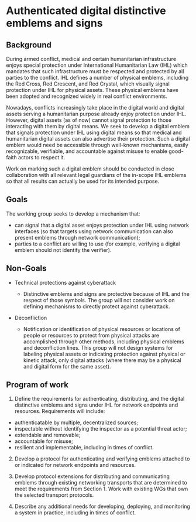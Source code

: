 # Authenticated digital distinctive emblems and signs

## Background

During armed conflict, medical and certain humanitarian infrastructure enjoys special protection under International Humanitarian Law (IHL) which mandates that such infrastructure must be respected and protected by all parties to the conflict.
IHL defines a number of physical emblems, including the Red Cross, Red Crescent, and Red Crystal, which visually signal protection under IHL for physical assets.
These physical emblems have been adopted and recognized widely in real conflict environments.

Nowadays, conflicts increasingly take place in the digital world and digital assets serving a humanitarian purpose already enjoy protection under IHL.
However, digital assets (as of now) cannot signal protection to those interacting with them by digital means.
We seek to develop a digital emblem that signals protection under IHL using digital means so that medical and humanitarian digital assets can also advertise their protection.
Such a digital emblem would need be accessible through well-known mechanisms, easily recognizable, verifiable, and accountable against misuse to enable good-faith actors to respect it.

Work on marking such a digital emblem should be conducted in close collaboration with all relevant legal guardians of the in-scope IHL emblems so that all results can actually be used for its intended purpose.

## Goals

The working group seeks to develop a mechanism that:

- can signal that a digital asset enjoys protection under IHL using network interfaces (so that targets using network communication can also present emblems through network communication);
- parties to a conflict are willing to use (for example, verifying a digital emblem should not identify the verifier).

## Non-Goals

* Technical protections against cyberattack
  * Distinctive emblems and signs are protective because of IHL and the respect of those symbols. The group will not consider work on defining mechanisms to directly protect against cyberattack.

* Deconfliction
  * Notification or identification of physical resources or locations of people or resources to protect from physical attacks are accomplished through other methods, including physical emblems and deconfliction lines. This group will not design systems for labeling physical assets or indicating protection against physical or kinetic attack, only digital attacks (where there may be a physical and digital form for the same asset).

## Program of work

1. Define the requirements for authenticating, distributing, and the digital distinctive emblems and signs under IHL for network endpoints and resources. Requirements will include:
* authenticatable by multiple, decentralized sources;
* inspectable without identifying the inspector as a potential threat actor;
* extendable and removable;
* accountable for misuse;
* resilient and implementable, including in times of conflict.

2. Develop a protocol for authenticating and verifying emblems attached to or indicated for network endpoints and resources.

3. Develop protocol extensions for distributing and communicating emblems through existing networking transports that are determined to meet the requirements from Section 1. Work with existing WGs that own the selected transport protocols.

4. Describe any additional needs for developing, deploying, and monitoring a system in practice, including in times of conflict.
